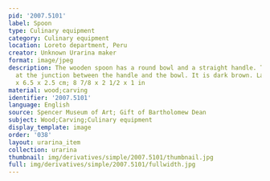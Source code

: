 ```yaml
---
pid: '2007.5101'
label: Spoon
type: Culinary equipment
category: Culinary equipment
location: Loreto department, Peru
creator: Unknown Urarina maker
format: image/jpeg
description: The wooden spoon has a round bowl and a straight handle. There is a groove
  at the junction between the handle and the bowl. It is dark brown. Late 1800s-1996.&nbsp;22.5
  x 6.5 x 2.5 cm; 8 7/8 x 2 1/2 x 1 in
material: wood;carving
identifier: '2007.5101'
language: English
source: Spencer Museum of Art; Gift of Bartholomew Dean
subject: Wood;Carving;Culinary equipment
display_template: image
order: '038'
layout: urarina_item
collection: urarina
thumbnail: img/derivatives/simple/2007.5101/thumbnail.jpg
full: img/derivatives/simple/2007.5101/fullwidth.jpg
---
```

